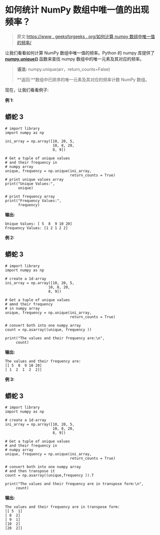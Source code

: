 # 如何统计 NumPy 数组中唯一值的出现频率？

> 原文:[https://www . geeksforgeeks . org/如何计算 numpy 数组中唯一值的频率/](https://www.geeksforgeeks.org/how-to-count-the-frequency-of-unique-values-in-numpy-array/)

让我们看看如何计算 NumPy 数组中唯一值的频率。Python 的 numpy 库提供了 [**numpy.unique()**](https://www.geeksforgeeks.org/python-numpy-np-unique-method/) 函数来查找 numpy 数组中的唯一元素及其对应的频率。

> **语法:** numpy.unique(arr，return_counts=False)
> 
> **返回:**数组中已排序的唯一元素及其对应的频率计数 NumPy 数组。

现在，让我们看看例子:

**例 1:**

## 蟒蛇 3

```
# import library
import numpy as np

ini_array = np.array([10, 20, 5,
                      10, 8, 20,
                      8, 9])

# Get a tuple of unique values 
# and their frequency in
# numpy array
unique, frequency = np.unique(ini_array, 
                              return_counts = True)
# print unique values array
print("Unique Values:", 
      unique)

# print frequency array
print("Frequency Values:",
      frequency)
```

**输出:**

```
Unique Values: [ 5  8  9 10 20]
Frequency Values: [1 2 1 2 2]

```

**例 2:**

## 蟒蛇 3

```
# import library
import numpy as np

# create a 1d-array
ini_array = np.array([10, 20, 5,
                    10, 8, 20,
                    8, 9])

# Get a tuple of unique values 
# amnd their frequency 
# in numpy array
unique, frequency = np.unique(ini_array,
                              return_counts = True) 

# convert both into one numpy array
count = np.asarray((unique, frequency ))

print("The values and their frequency are:\n",
     count)
```

**输出:**

```
The values and their frequency are:
[[ 5  8  9 10 20]
[ 1  2  1  2  2]]
```

**例 3:**

## 蟒蛇 3

```
# import library
import numpy as np

# create a 1d-array
ini_array = np.array([10, 20, 5,
                      10, 8, 20,
                      8, 9])

# Get a tuple of unique values 
# and their frequency in
# numpy array
unique, frequency = np.unique(ini_array, 
                              return_counts = True) 

# convert both into one numpy array 
# and then transpose it
count = np.asarray((unique,frequency )).T

print("The values and their frequency are in transpose form:\n",
     count)
```

**输出:**

```
The values and their frequency are in transpose form:
[[ 5  1]
[ 8  2]
[ 9  1]
[10  2]
[20  2]]
```